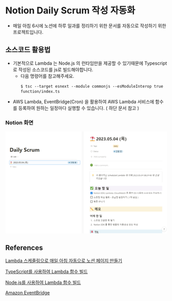 # Notion Daily Scrum 작성 자동화
* 매일 아침 6시에 노션에 하루 일과를 정리하기 위한 문서를 자동으로 작성하기 위한 프로젝트입니다.

## 소스코드 활용법
* 기본적으로 Lambda 는 Node.js 의 런타임만을 제공할 수 있기때문에 Typescript 로 작성된 소스코드를 js로 빌드해야합니다.
  * 다음 명령어를 참고해주세요.
    ```shell
    $ tsc --target esnext --module commonjs --esModuleInterop true  function/index.ts
    ```
* AWS Lambda, EventBridge(Cron) 을 활용하여 AWS Lambda 서비스에 함수를 등록하여 원하는 일정마다 실행할 수 있습니다. ( 하단 문서 참고 )

### Notion 화면
![샘플.png](./sample.png)


## References
[Lambda 스케줄링으로 매일 아침 자동으로 노션 페이지 만들기](https://velog.io/@oneook/create-notion-page-with-lambda-scheduling#lambda-handler%EB%A1%9C-%EB%A7%8C%EB%93%A4%EA%B8%B0)

[TypeScript를 사용하여 Lambda 함수 빌드](https://docs.aws.amazon.com/ko_kr/lambda/latest/dg/lambda-typescript.html)

[Node.js를 사용하여 Lambda 함수 빌드](https://docs.aws.amazon.com/ko_kr/lambda/latest/dg/lambda-nodejs.html)

[Amazon EventBridge](https://aws.amazon.com/ko/eventbridge/)
